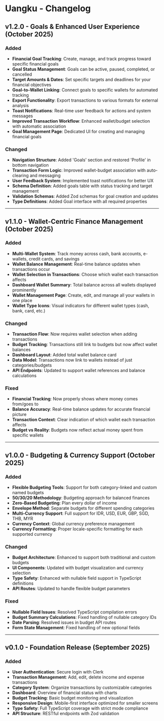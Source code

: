 # Uangku - Changelog

## v1.2.0 - Goals & Enhanced User Experience (October 2025)

### Added
- **Financial Goal Tracking**: Create, manage, and track progress toward specific financial goals
- **Goal Status Management**: Goals can be active, paused, completed, or cancelled
- **Target Amounts & Dates**: Set specific targets and deadlines for your financial objectives
- **Goal-to-Wallet Linking**: Connect goals to specific wallets for automated tracking
- **Export Functionality**: Export transactions to various formats for external analysis
- **Toast Notifications**: Real-time user feedback for actions and system messages
- **Improved Transaction Workflow**: Enhanced wallet/budget selection with automatic association
- **Goal Management Page**: Dedicated UI for creating and managing financial goals

### Changed
- **Navigation Structure**: Added 'Goals' section and restored 'Profile' in bottom navigation
- **Transaction Form Logic**: Improved wallet-budget association with auto-clearing and messaging
- **User Feedback System**: Implemented toast notifications for better UX
- **Schema Definition**: Added goals table with status tracking and target management
- **Validation Schemas**: Added Zod schemas for goal creation and updates
- **Type Definitions**: Added Goal interface with all required properties

---

## v1.1.0 - Wallet-Centric Finance Management (October 2025)

### Added
- **Multi-Wallet System**: Track money across cash, bank accounts, e-wallets, credit cards, and savings
- **Wallet Balance Management**: Real-time balance updates when transactions occur
- **Wallet Selection in Transactions**: Choose which wallet each transaction affects
- **Dashboard Wallet Summary**: Total balance across all wallets displayed prominently
- **Wallet Management Page**: Create, edit, and manage all your wallets in one place
- **Wallet Type Icons**: Visual indicators for different wallet types (cash, bank, card, etc.)

### Changed
- **Transaction Flow**: Now requires wallet selection when adding transactions
- **Budget Tracking**: Transactions still link to budgets but now affect wallet balances
- **Dashboard Layout**: Added total wallet balance card
- **Data Model**: Transactions now link to wallets instead of just categories/budgets
- **API Endpoints**: Updated to support wallet references and balance calculations

### Fixed
- **Financial Tracking**: Now properly shows where money comes from/goes to
- **Balance Accuracy**: Real-time balance updates for accurate financial picture
- **Transaction Context**: Clear indication of which wallet each transaction affects
- **Budget vs Reality**: Budgets now reflect actual money spent from specific wallets

---

## v1.0.0 - Budgeting & Currency Support (October 2025)

### Added
- **Flexible Budgeting Tools**: Support for both category-linked and custom named budgets
- **50/30/20 Methodology**: Budgeting approach for balanced finances
- **Zero-Based Budgeting**: Plan every dollar of income
- **Envelope Method**: Separate budgets for different spending categories
- **Multi-Currency Support**: Full support for IDR, USD, EUR, GBP, SGD, THB, MYR
- **Currency Context**: Global currency preference management
- **Currency Formatting**: Proper locale-specific formatting for each supported currency

### Changed
- **Budget Architecture**: Enhanced to support both traditional and custom budgets
- **UI Components**: Updated with budget visualization and currency selection
- **Type Safety**: Enhanced with nullable field support in TypeScript definitions
- **API Routes**: Updated to handle flexible budget parameters

### Fixed
- **Nullable Field Issues**: Resolved TypeScript compilation errors
- **Budget Summary Calculations**: Fixed handling of nullable category IDs
- **Date Parsing**: Resolved issues in budget API routes
- **Form State Management**: Fixed handling of new optional fields

---

## v0.1.0 - Foundation Release (September 2025)

### Added
- **User Authentication**: Secure login with Clerk
- **Transaction Management**: Add, edit, delete income and expense transactions
- **Category System**: Organize transactions by customizable categories
- **Dashboard**: Overview of financial status with charts
- **Budget Tracking**: Basic budget monitoring and visualization
- **Responsive Design**: Mobile-first interface optimized for smaller screens
- **Type Safety**: Full TypeScript coverage with strict mode compliance
- **API Structure**: RESTful endpoints with Zod validation